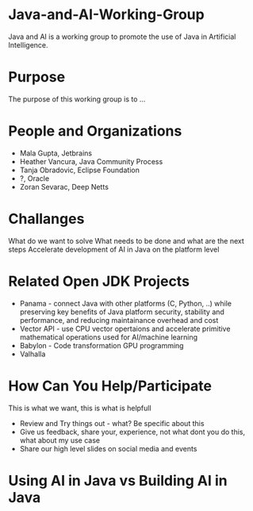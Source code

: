# Java-and-AI-Working-Group
Java and AI is a working group to promote the use of Java in Artificial Intelligence.

# Purpose

The purpose of this working group is to ...

# People and Organizations

* Mala Gupta, Jetbrains
* Heather Vancura, Java Community Process
* Tanja Obradovic, Eclipse Foundation
* ?, Oracle
* Zoran Sevarac, Deep Netts

# Challanges

What do we want to solve
What needs to be done and what are the next steps
Accelerate development of AI in Java on the platform level

# Related Open JDK Projects
* Panama - connect Java with other platforms (C, Python, ..) while preserving key benefits of Java platform security, stability and performance, and reducing maintainance overhead and cost
* Vector API - use CPU vector opertaions and accelerate primitive mathematical operations used for AI/machine learning
* Babylon - Code transformation GPU programming
* Valhalla

# How Can You Help/Participate

This is what we want, this is what is helpfull

* Review and Try things out - what? Be specific about this
* Give us feedback, share your, experience, not what dont you do this, what about my use case
* Share our high level slides on social media and events

# Using AI in Java vs Building AI in Java



